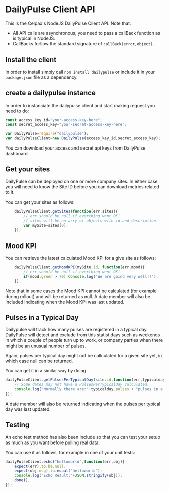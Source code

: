 # DailyPulse Client API

This is the Celpax's NodeJS DailyPulse Client API. Note that:

- All API calls are asynchronous, you need to pass a callBack function as is typical in NodeJS.
- CallBacks forllow the standard signature of `callBack(error,object).`

## Install the client

In order to install simply call `npm install dailypulse` or include it in your `package.json` file as a dependency.

## create a dailypulse instance

In order to instanciate the dailypulse client and start making request you need to do:

```javascript
const access_key_id="your-access-key-here";
const secret_access_key="your-secret-access-key-here";

var DailyPulse=require("dailypulse");
var dailyPulseClient=new DailyPulse(access_key_id,secret_access_key);
```
You can download your access and secret api keys from DailyPulse dashboard.

## Get your sites

DailyPulse can be deployed on one or more company sites. In either case you will need to know the Site ID before you can download metrics related to it.

You can get your sites as follows:
```javascript
    dailyPulseClient.getSites(function(err,sites){
        // err should be null if everthing went OK!
        // sites will be an arry of objects with id and description
        var mySite=sites[0];
    });
```

## Mood KPI

You can retrieve the latest calculated Mood KPI for a give site as follows:

```javascript
    dailyPulseClient.getMoodKPI(mySite.id, function(err,mood){
        // err should be null if everthing went OK!
        if(mood.green > 70) Console.log("We are goind very well!!");
    });
```

Note that in some cases the Mood KPI cannot be calculated (for example during rollout) and will be returned as null. A date member will also be included indicating when the Mood KPI was last updated.

## Pulses in a Typical Day

Dailypulse will track how many pulses are registered in a typical day. DailyPulse will detect and exclude from this statist days such as weekends in which a couple of people turn up to work, or company parties when there might be an unusual number of pulses.

Again, pulses per typical day might not be callculated for a given site yet, in which case null can be returned.

You can get it in a similar way by doing:

```javascript
dailyPulseClient.getPulsesPerTypicalDay(site.id,function(err,typicalday){
    // Some dates may not have a PulsesPerTypicalDay calculated,
    console.log("Normally there are:"+typicalday.pulses + "pulses in a typical day");
});
```
A date member will also be returned indicating when the pulses per typical day was last updated.

## Testing

An echo test method has also been include so that you can test your setup as much as you want before pulling real data.

You can use it as follows, for example in one of your unit tests:

```javascript
dailyPulseClient.echo("helloworld",function(err,obj){
    expect(err).to.be.null;
    expect(obj.msg).to.equal("helloworld");
    console.log("Echo Result:"+JSON.stringify(obj));
    done();
});
```


